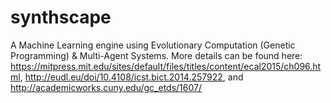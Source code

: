 # synthscape
A Machine Learning engine using Evolutionary Computation (Genetic Programming) & Multi-Agent Systems. More details can be found here:
https://mitpress.mit.edu/sites/default/files/titles/content/ecal2015/ch096.html, 
http://eudl.eu/doi/10.4108/icst.bict.2014.257922, and 
http://academicworks.cuny.edu/gc_etds/1607/
